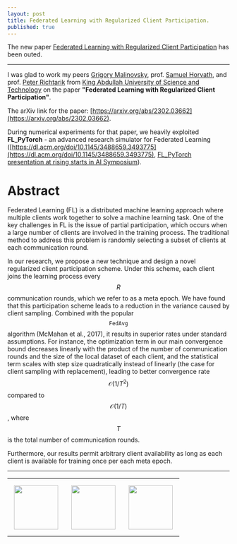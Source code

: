 ```yaml
---
layout: post
title: Federated Learning with Regularized Client Participation.
published: true
---
```


The new paper [Federated Learning with Regularized Client Participation](https://arxiv.org/abs/2302.03662) has been outed.

---

I was glad to work my peers [Grigory Malinovsky](https://k3nfalt.github.io/), prof. [Samuel Horvath](https://lukangsun.github.io/), and prof. [Peter Richtarik](https://richtarik.org/) from [King Abdullah University of Science and Technology](https://cemse.kaust.edu.sa/) on the paper **"Federated Learning with Regularized Client Participation"**.

The arXiv link for the paper: [https://arxiv.org/abs/2302.03662](https://arxiv.org/abs/2302.03662). 

During numerical experiments for that paper, we heavily exploited **FL_PyTorch** - an advanced research simulator for Federated Learning ([https://dl.acm.org/doi/10.1145/3488659.3493775](https://dl.acm.org/doi/10.1145/3488659.3493775), [FL_PyTorch presentation at rising starts in AI Symposium](https://burlachenkok.github.io/FL_PyTorch-presentation-at-rising-starts-in-AI-Symposium/)).

# Abstract

Federated Learning (FL) is a distributed machine learning approach where multiple clients work together to solve a machine learning task. One of the key challenges in FL is the issue of partial participation, which occurs when a large number of clients are involved in the training process. The traditional method to address this problem is randomly selecting a subset of clients at each communication round. 

In our research, we propose a new technique and design a novel regularized client participation scheme. Under this scheme, each client joins the learning process every $$R$$ communication rounds, which we refer to as a meta epoch.
We have found that this participation scheme leads to a reduction in the variance caused by client sampling. Combined with the popular $$\texttt{FedAvg}$$ algorithm (McMahan et al., 2017), it results in superior rates under standard assumptions. For instance, the optimization term in our main convergence bound decreases linearly with the product of the number of communication rounds and the size of the local dataset of each client, and the statistical term scales with step size quadratically instead of linearly (the case for client sampling with replacement), leading to better convergence rate $$\mathcal{O}(1/T^2)$$ compared to $$\mathcal{O}(1/T)$$, where $$T$$ is the total number of communication rounds. 

Furthermore, our results permit arbitrary client availability as long as each client is available for training once per each meta epoch.

---

<table style="text-align:center;">
<tr>
<td style="padding:15px;text-align:center;vertical-align:middle;"> <img height="100px" src="https://burlachenkok.github.io/materials/SDAIA-Logo-2.png"/> </td> 
<td style="padding:15px;text-align:center;vertical-align:middle;"> <img height="100px" src="https://burlachenkok.github.io/materials/KAUST-logo.png"/> </td> 
<td style="padding:15px;text-align:center;vertical-align:middle;"> <img height="100px" src="https://burlachenkok.github.io/materials/MBZUAI_Logo.png"/> </td> 
</tr>
</table>
